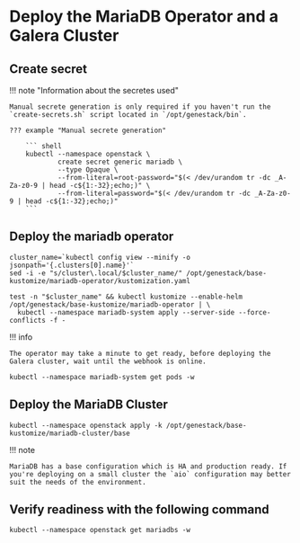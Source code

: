 # Deploy the MariaDB Operator and a Galera Cluster

## Create secret

!!! note "Information about the secretes used"

    Manual secrete generation is only required if you haven't run the `create-secrets.sh` script located in `/opt/genestack/bin`.

    ??? example "Manual secrete generation"

        ``` shell
        kubectl --namespace openstack \
                create secret generic mariadb \
                --type Opaque \
                --from-literal=root-password="$(< /dev/urandom tr -dc _A-Za-z0-9 | head -c${1:-32};echo;)" \
                --from-literal=password="$(< /dev/urandom tr -dc _A-Za-z0-9 | head -c${1:-32};echo;)"
        ```

## Deploy the mariadb operator

``` shell
cluster_name=`kubectl config view --minify -o jsonpath='{.clusters[0].name}'`
sed -i -e "s/cluster\.local/$cluster_name/" /opt/genestack/base-kustomize/mariadb-operator/kustomization.yaml

test -n "$cluster_name" && kubectl kustomize --enable-helm /opt/genestack/base-kustomize/mariadb-operator | \
  kubectl --namespace mariadb-system apply --server-side --force-conflicts -f -
```

!!! info

    The operator may take a minute to get ready, before deploying the Galera cluster, wait until the webhook is online.

``` shell
kubectl --namespace mariadb-system get pods -w
```

## Deploy the MariaDB Cluster

``` shell
kubectl --namespace openstack apply -k /opt/genestack/base-kustomize/mariadb-cluster/base
```

!!! note

    MariaDB has a base configuration which is HA and production ready. If you're deploying on a small cluster the `aio` configuration may better suit the needs of the environment.

## Verify readiness with the following command

``` shell
kubectl --namespace openstack get mariadbs -w
```
